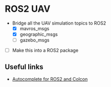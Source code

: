 # ROS2 UAV

- Bridge all the UAV simulation topics to ROS2
    - [x] mavros_msgs
    - [x] geographic_msgs
    - [ ] gazebo_msgs
- [ ] Make this into a ROS2 package

## Useful links
* [Autocomplete for ROS2 and Colcon](https://github.com/ros2/ros2cli/issues/534)
